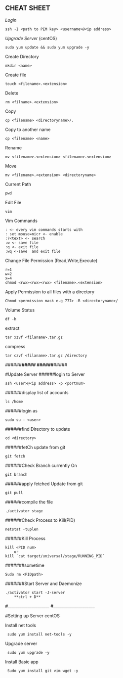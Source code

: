 CHEAT SHEET
----

*Login*
```
ssh -I <path to PEM key> <username>@<ip address>
```

*Upgrade Server* (centOS)
 
```
sudo yum update && sudo yum upgrade -y
```

Create Directory
```
mkdir <name>
```

Create file
```
touch <filename>.<extension>
```

Delete
```
rm <filname>.<extension>
```

Copy 
```
cp <filename> <directoryname>/.
```

Copy to another name
```
cp <filename> <name>
```

Rename
```
mv <filename>.<extension> <filename>.<extension>
```

Move
```
mv <filename>.<extension> <directoryname>
```

Current Path
```
pwd
```

Edit File
```
vim
```

Vim Commands
```
: <- every vim commands starts with
: set mouse=nicr <- enable 
:?<text> <- search
:w <- save file
:q <- exit file
:wq <-save  and exit file
```
Change File Permission (Read,Write,Execute)     
```
r=1
w=2
x=4
chmod <rwx><rwx><rwx> <filename>.<extension>
```

Apply Permission to all files with a directory
```
Chmod <permission mask e.g 777> -R <directoryname>/
```

Volume Status
```
df -h
```

extract
```
tar xzvf <filaname>.tar.gz
```
compress
```
tar czvf <filaname>.tar.gz /directory
```
######_______________________________________#####
######_______________________________________#####

#Update Server
######login to Server
```
ssh <user>@<ip address> -p <portnum> 
```

######display list of accounts
```
ls /home
```
######login as 
```
sudo su - <user>
```
######find Directory to update
```
cd <directory>
```
######fetCh update from git
```
git fetch
```
######Check Branch currently On
```
git branch
```
######apply fetched Update from git
```
git pull
```
######compile the file
```
./activator stage
```
######Check Process to Kill(PID)
```
netstat -tuplen
```
######Kill Process
```
kill <PID num> 
	or 
kill `cat target/universal/stage/RUNNING_PID`
```
#######sometime
```
Sudo rm <PIDpath>
```
#######Start Server and Daemonize
```
./activator start -J-server
	**ctrl + D**
```
	 
#_____________________
#_____________________



#Setting up Server centOS

Install net tools
```
 sudo yum install net-tools -y
```

Upgrade server
```
 sudo yum upgrade -y
```
Install Basic app
```
 Sudo yum install git vim wget -y
```






